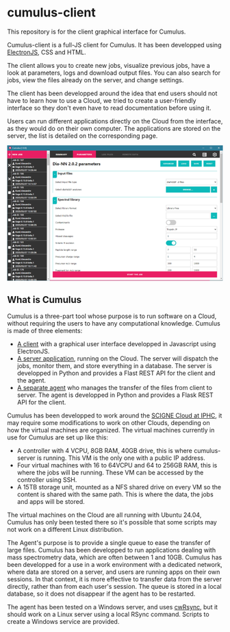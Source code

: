 # cumulus-client

This repository is for the client graphical interface for Cumulus.

Cumulus-client is a full-JS client for Cumulus. It has been developped using [ElectronJS](https://www.electronjs.org/), CSS and HTML.

The client allows you to create new jobs, visualize previous jobs, have a look at parameters, logs and download output files. You can also search for jobs, view the files already on the server, and change settings.

The client has been developped around the idea that end users should not have to learn how to use a Cloud, we tried to create a user-friendly interface so they don't even have to read documentation before using it.

Users can run different applications directly on the Cloud from the interface, as they would do on their own computer. The applications are stored on the server, the list is detailed on the corresponding page.

![Screenshot of the client's interface](img/GUI-1.0.0.png)

## What is Cumulus

Cumulus is a three-part tool whose purpose is to run software on a Cloud, without requiring the users to have any computational knowledge. Cumulus is made of three elements: 
* [A client](https://github.com/LSMBO/cumulus-client) with a graphical user interface developped in Javascript using ElectronJS.
* [A server application](https://github.com/LSMBO/cumulus_server), running on the Cloud. The server will dispatch the jobs, monitor them, and store everything in a database. The server is developped in Python and provides a Flast REST API for the client and the agent.
* [A separate agent](https://github.com/LSMBO/cumulus_rsync) who manages the transfer of the files from client to server. The agent is developped in Python and provides a Flask REST API for the client.

Cumulus has been developped to work around the [SCIGNE Cloud at IPHC](https://scigne.fr/), it may require some modifications to work on other Clouds, depending on how the virtual machines are organized. The virtual machines currently in use for Cumulus are set up like this:
* A controller with 4 VCPU, 8GB RAM, 40GB drive, this is where cumulus-server is running. This VM is the only one with a public IP address.
* Four virtual machines with 16 to 64VCPU and 64 to 256GB RAM, this is where the jobs will be running. These VM can be accessed by the controller using SSH.
* A 15TB storage unit, mounted as a NFS shared drive on every VM so the content is shared with the same path. This is where the data, the jobs and apps will be stored.

The virtual machines on the Cloud are all running with Ubuntu 24.04, Cumulus has only been tested there so it's possible that some scripts may not work on a different Linux distribution.

The Agent's purpose is to provide a single queue to ease the transfer of large files. Cumulus has been developped to run applications dealing with mass spectrometry data, which are often between 1 and 10GB. Cumulus has been developped for a use in a work environment with a dedicated network, where data are stored on a server, and users are running apps on their own sessions. In that context, it is more effective to transfer data from the server directly, rather than from each user's session. The queue is stored in a local database, so it does not disappear if the agent has to be restarted.

The agent has been tested on a Windows server, and uses [cwRsync](https://www.itefix.net/cwrsync), but it should work on a Linux server using a local RSync command. Scripts to create a Windows service are provided.

